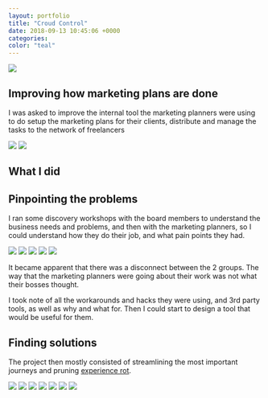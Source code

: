 ```yaml
---
layout: portfolio
title: "Croud Control"
date: 2018-09-13 10:45:06 +0000
categories:
color: "teal"
---
```


![](Croud-feature.png)

## Improving how marketing plans are done

I was asked to improve the internal tool the marketing planners were using to do setup the marketing plans for their clients, distribute and manage the tasks to the network of freelancers

![](Screenshot-2019-02-28-at-11-3c3e05c7-35c8-4169-9ddd-f45c4b6f4634.02.14.png)
![](Screenshot-2019-02-28-at-11-33e7a1b3-b0f6-444d-a883-88c8e2d06710.02.31.png)

## What I did

## Pinpointing the problems

I ran some discovery workshops with the board members to understand the business needs and problems, and then with the marketing planners, so I could understand how they do their job, and what pain points they had.

![](IMG_20180803_135948-580a9d12-effe-4578-a3c6-690456d0344e.jpg)
![](IMG_20180808_174509-9ece5b5b-57da-488d-9722-6a19dd890f14.jpg)
![](IMG_20180808_174532-bfd2b3eb-bbab-4229-9111-428f6ad87759.jpg)
![](IMG_20180808_174552-22372743-8d36-48ae-9882-9720f6264fbb.jpg)
![](IMG_20180808_174610-c57de1c5-13b0-4882-a36e-5bef908a12a4.jpg)

It became apparent that there was a disconnect between the 2 groups. The way that the marketing planners were going about their work was not what their bosses thought.

I took note of all the workarounds and hacks they were using, and 3rd party tools, as well as why and what for. Then I could start to design a tool that would be useful for them.

## Finding solutions

The project then mostly consisted of streamlining the most important journeys and pruning [experience rot](https://articles.uie.com/experience_rot/).

![](light-blue-d6aaf2d5-ab8b-4971-8d7c-83c4393f0bd5.png)
![](home-860df4b0-7f19-4200-abd2-1a87d9d9ef84.png)
![](keword-search-new-2-f429d4a5-234c-4b10-8c6a-41d582d7033e.png)
![](Notifications-Copy-2-863576de-fb40-47da-94ce-9f1a43991c90.png)
![](Notifications-Copy-3-8b04945f-4419-4603-85fd-8945c1e3a59e.png)
![](tasks-list-b997eec9-6250-4559-821e-d4e5648c8f7a.png)
![](Ads-dd723d52-42a4-4741-b1aa-259329f46936.png)
